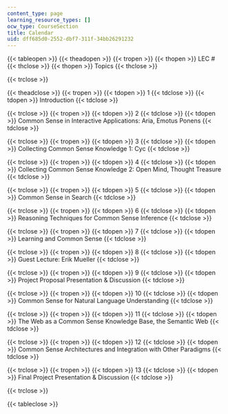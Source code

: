 ```yaml
---
content_type: page
learning_resource_types: []
ocw_type: CourseSection
title: Calendar
uid: dff685d0-2552-dbf7-311f-34bb26291232
---
```


{{< tableopen >}}
{{< theadopen >}}
{{< tropen >}}
{{< thopen >}}
LEC #
{{< thclose >}}
{{< thopen >}}
Topics
{{< thclose >}}

{{< trclose >}}

{{< theadclose >}}
{{< tropen >}}
{{< tdopen >}}
1
{{< tdclose >}}
{{< tdopen >}}
Introduction
{{< tdclose >}}

{{< trclose >}}
{{< tropen >}}
{{< tdopen >}}
2
{{< tdclose >}}
{{< tdopen >}}
Common Sense in Interactive Applications: Aria, Emotus Ponens
{{< tdclose >}}

{{< trclose >}}
{{< tropen >}}
{{< tdopen >}}
3
{{< tdclose >}}
{{< tdopen >}}
Collecting Common Sense Knowledge 1: Cyc
{{< tdclose >}}

{{< trclose >}}
{{< tropen >}}
{{< tdopen >}}
4
{{< tdclose >}}
{{< tdopen >}}
Collecting Common Sense Knowledge 2: Open Mind, Thought Treasure
{{< tdclose >}}

{{< trclose >}}
{{< tropen >}}
{{< tdopen >}}
5
{{< tdclose >}}
{{< tdopen >}}
Common Sense in Search
{{< tdclose >}}

{{< trclose >}}
{{< tropen >}}
{{< tdopen >}}
6
{{< tdclose >}}
{{< tdopen >}}
Reasoning Techniques for Common Sense Inference
{{< tdclose >}}

{{< trclose >}}
{{< tropen >}}
{{< tdopen >}}
7
{{< tdclose >}}
{{< tdopen >}}
Learning and Common Sense
{{< tdclose >}}

{{< trclose >}}
{{< tropen >}}
{{< tdopen >}}
8
{{< tdclose >}}
{{< tdopen >}}
Guest Lecture: Erik Mueller
{{< tdclose >}}

{{< trclose >}}
{{< tropen >}}
{{< tdopen >}}
9
{{< tdclose >}}
{{< tdopen >}}
Project Proposal Presentation & Discussion
{{< tdclose >}}

{{< trclose >}}
{{< tropen >}}
{{< tdopen >}}
10
{{< tdclose >}}
{{< tdopen >}}
Common Sense for Natural Language Understanding
{{< tdclose >}}

{{< trclose >}}
{{< tropen >}}
{{< tdopen >}}
11
{{< tdclose >}}
{{< tdopen >}}
The Web as a Common Sense Knowledge Base, the Semantic Web
{{< tdclose >}}

{{< trclose >}}
{{< tropen >}}
{{< tdopen >}}
12
{{< tdclose >}}
{{< tdopen >}}
Common Sense Architectures and Integration with Other Paradigms
{{< tdclose >}}

{{< trclose >}}
{{< tropen >}}
{{< tdopen >}}
13
{{< tdclose >}}
{{< tdopen >}}
Final Project Presentation & Discussion
{{< tdclose >}}

{{< trclose >}}

{{< tableclose >}}